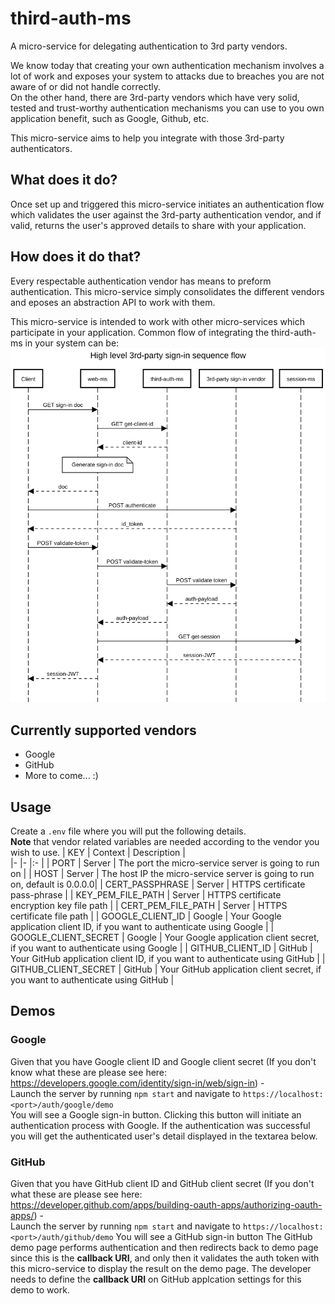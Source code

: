 # third-auth-ms
A micro-service for delegating authentication to 3rd party vendors.  

We know today that creating your own authentication mechanism involves a lot of work and exposes your system to attacks due to breaches you are not aware of or did not handle correctly.  
On the other hand, there are 3rd-party vendors which have very solid, tested and trust-worthy authentication mechanisms you can use to you own application benefit, such as Google, Github, etc.

This micro-service aims to help you integrate with those 3rd-party authenticators.

## What does it do?
Once set up and triggered this micro-service initiates an authentication flow which validates the user against the 3rd-party authentication vendor, and if valid, returns the user's approved details to share with your application.

## How does it do that?
Every respectable authentication vendor has means to preform authentication. This micro-service simply consolidates the different vendors and eposes an abstraction API to work with them. 

This micro-service is intended to work with other micro-services which participate in your application.
Common flow of integrating the third-auth-ms in your system can be:
![Common flow of integrating the third-auth-ms in your system](./assets/sequence-diagram-1.png)

## Currently supported vendors
* Google
* GitHub
* More to come... :)

## Usage
Create a `.env` file where you will put the following details.  
**Note** that vendor related variables are needed according to the vendor you wish to use.
| KEY                 | Context  | Description   |  
|-                      |- |:-             |
| PORT                  | Server | The port the micro-service server is going to run on |
| HOST                  | Server | The host IP the micro-service server is going to run on, default is 0.0.0.0|
| CERT_PASSPHRASE       | Server | HTTPS certificate pass-phrase              |
| KEY_PEM_FILE_PATH     | Server | HTTPS certificate encryption key file path             |
| CERT_PEM_FILE_PATH    | Server | HTTPS certificate file path             |
| GOOGLE_CLIENT_ID      | Google | Your Google application client ID, if you want to authenticate using Google |
| GOOGLE_CLIENT_SECRET  | Google | Your Google application client secret, if you want to authenticate using Google |
| GITHUB_CLIENT_ID  | GitHub | Your GitHub application client ID, if you want to authenticate using GitHub |
| GITHUB_CLIENT_SECRET  | GitHub | Your GitHub application client secret, if you want to authenticate using GitHub |


## Demos
### Google
Given that you have Google client ID and Google client secret
(If you don't know what these are please see here: https://developers.google.com/identity/sign-in/web/sign-in) -  
Launch the server by running `npm start` and navigate to `https://localhost:<port>/auth/google/demo`  
You will see a Google sign-in button. Clicking this button will initiate an authentication process with Google. If the authentication was successful you will get the authenticated user's detail displayed in the textarea below.

### GitHub
Given that you have GitHub client ID and GitHub client secret
(If you don't what these are please see here: https://developer.github.com/apps/building-oauth-apps/authorizing-oauth-apps/) -  
Launch the server by running `npm start` and navigate to `https://localhost:<port>/auth/github/demo` 
You will see a GitHub sign-in button
The GitHub demo page performs authentication and then redirects back to demo page since this is the **callback URI**, and only then it validates the auth token with this micro-service to  display the result on the demo page.
The developer needs to define the **callback URI** on GitHub applcation settings for this demo to work.
